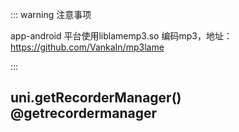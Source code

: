 ::: warning 注意事项

app-android 平台使用liblamemp3.so 编码mp3，地址：https://github.com/VankaIn/mp3lame

:::

## uni.getRecorderManager() @getrecordermanager

<!-- UTSAPIJSON.getRecorderManager.description -->

<!-- UTSAPIJSON.getRecorderManager.compatibility -->

<!-- UTSAPIJSON.getRecorderManager.param -->

<!-- UTSAPIJSON.getRecorderManager.returnValue -->

<!-- UTSAPIJSON.getRecorderManager.example -->

<!-- UTSAPIJSON.getRecorderManager.tutorial -->

<!-- UTSAPIJSON.getRecorderManager.example -->

<!-- UTSAPIJSON.general_type.name -->

<!-- UTSAPIJSON.general_type.param -->
